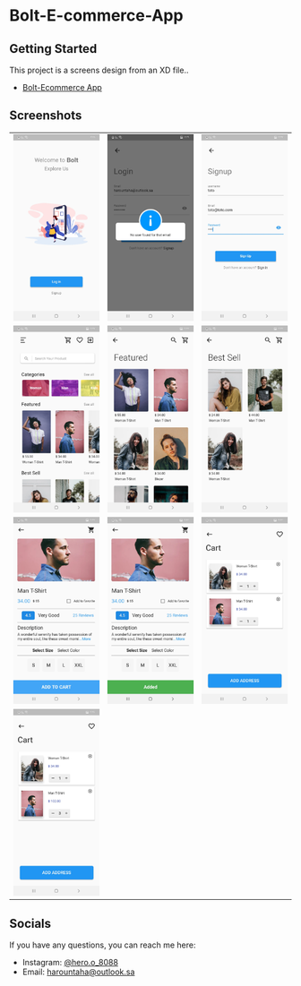 # Bolt-E-commerce-App


## Getting Started

This project is a screens design from an XD file..

- [Bolt-Ecommerce App](https://drive.google.com/file/d/15COLLvbYSmXebMON02h-d0SE6xQzJEZv/view?usp=sharing)

## Screenshots


<table> 
  <tr>
    <td> 
      <img width="250" src="https://github.com/HarounTaHa/Bolt-Ecommerce/blob/master/screenshots/Screenshot_1.jpg"> </img>
    </td>
    <td>
      <img width="250" src="https://github.com/HarounTaHa/Bolt-Ecommerce/blob/master/screenshots/Screenshot_2.jpg"> 
  </img> 
    </td>
    <td> 
        <img width="250" src="https://github.com/HarounTaHa/Bolt-Ecommerce/blob/master/screenshots/Screenshot_3.jpg"> 
  </img>
    </td>
  </tr>
  
  <tr>
     <td>
       <img width="250" src="https://github.com/HarounTaHa/Bolt-Ecommerce/blob/master/screenshots/Screenshot_4.jpg"> 
  </img>
    </td>
    <td>
      <img width="250" src="https://github.com/HarounTaHa/Bolt-Ecommerce/blob/master/screenshots/Screenshot_5.jpg">
    </td>
    <td> 
      <img width="250" src="https://github.com/HarounTaHa/Bolt-Ecommerce/blob/master/screenshots/Screenshot_6.jpg">
    </td>
  </tr>
    <tr>
    <td> 
      <img width="250" src="https://github.com/HarounTaHa/Bolt-Ecommerce/blob/master/screenshots/Screenshot_7.jpg"> </img>
    </td>
    <td>
      <img width="250" src="https://github.com/HarounTaHa/Bolt-Ecommerce/blob/master/screenshots/Screenshot_8.jpg"> 
  </img> 
    </td>
    <td> 
        <img width="250" src="https://github.com/HarounTaHa/Bolt-Ecommerce/blob/master/screenshots/Screenshot_9.jpg"> 
  </img>
    </td>
  </tr>
    <tr>
    <td> 
      <img width="250" src="https://github.com/HarounTaHa/Bolt-Ecommerce/blob/master/screenshots/Screenshot_10.jpg"> </img>
    </td>
    </tr>
</table>

## Socials

If you have any questions, you can reach me here:

- Instagram: [@hero.o_8088](https://www.instagram.com/hero.o_8088/)
- Email: harountaha@outlook.sa

